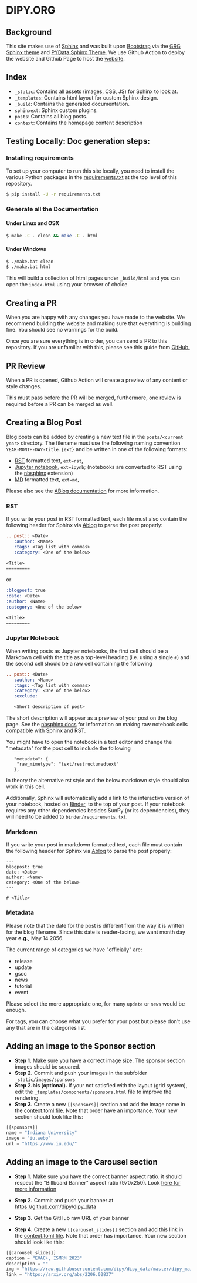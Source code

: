 # DIPY.ORG

## Background

This site makes use of [Sphinx](https://www.sphinx-doc.org/en/stable/) and was built upon [Bootstrap](https://getbootstrap.com) via the [GRG Sphinx theme](https://github.com/GRG-Projects/grg-sphinx-theme) and [PYData Sphinx Theme](https://pydata-sphinx-theme.readthedocs.io/en/latest/).
We use Github Action to deploy the website and Github Page to host the [website](https://dipy.github.io/dipy.org/).
## Index

- `_static`: Contains all assets (images, CSS, JS) for Sphinx to look at.
- `_templates`: Contains html layout for custom Sphinx design.
- `_build`: Contains the generated documentation.
- `sphinxext`: Sphinx custom plugins.
- `posts`: Contains all blog posts.
- `context`: Contains the homepage content description

## Testing Locally: Doc generation steps:

### Installing requirements

To set up your computer to run this site locally, you need to install the various Python packages in the [requirements.txt](requirements.txt) at the top level of this repository.

```bash
$ pip install -U -r requirements.txt
```

### Generate all the Documentation

#### Under Linux and OSX

```bash
$ make -C . clean && make -C . html
```

#### Under Windows

```bash
$ ./make.bat clean
$ ./make.bat html
```

This will build a collection of html pages under `_build/html` and you can open the `index.html` using your browser of choice.

## Creating a PR

When you are happy with any changes you have made to the website.
We recommend building the website and making sure that everything is building fine.
You should see no warnings for the build.

Once you are sure everything is in order, you can send a PR to this repository.
If you are unfamiliar with this, please see this guide from [GitHub.](https://help.github.com/articles/about-pull-requests/)

## PR Review

When a PR is opened, Github Action will create a preview of any content or style changes.

This must pass before the PR will be merged, furthermore, one review is required before a PR can be merged as well.

## Creating a Blog Post

Blog posts can be added by creating a new text file in the `posts/<current year>` directory.
The filename must use the following naming convention `YEAR-MONTH-DAY-title.{ext}` and be written in one of the following formats:

- [RST](https://www.sphinx-doc.org/en/stable/rest.html) formatted text, `ext=rst`,
- [Jupyter notebook](https://jupyter.org/), `ext=ipynb`; (notebooks are converted to RST using the [nbsphinx](https://nbsphinx.readthedocs.io) extension)
- [MD](https://www.markdownguide.org/cheat-sheet/) formatted text, `ext=md`,

Please also see the [ABlog documentation](https://ablog.readthedocs.io/) for more information.

### RST

If you write your post in RST formatted text, each file must also contain the following header for Sphinx via [Ablog](https://github.com/sunpy/ablog) to parse the post properly:

```rst
.. post:: <Date>
   :author: <Name>
   :tags: <Tag list with commas>
   :category: <One of the below>

<Title>
=========

```

or

```rst
:blogpost: true
:date: <Date>
:author: <Name>
:category: <One of the below>

<Title>
=========

```

### Jupyter Notebook

When writing posts as Jupyter notebooks, the first cell should be a Markdown cell with the title as a top-level heading (i.e. using a single `#`) and the second cell should be a raw cell containing the following

```rst
.. post:: <Date>
   :author: <Name>
   :tags: <Tag list with commas>
   :category: <One of the below>
   :exclude:

   <Short description of post>
```

The short description will appear as a preview of your post on the blog page.
See the [nbsphinx docs](https://nbsphinx.readthedocs.io/raw-cells.html) for information on making raw notebook cells compatible with Sphinx and RST.

You might have to open the notebook in a text editor and change the "metadata" for the post cell to include the following

```
   "metadata": {
    "raw_mimetype": "text/restructuredtext"
   },
```

In theory the alternative rst style and the below markdown style should also work in this cell.

Additionally, Sphinx will automatically add a link to the interactive version of your notebook, hosted on [Binder](https://mybinder.org/), to the top of your post.
If your notebook requires any other dependencies besides SunPy (or its dependencies), they will need to be added to `binder/requirements.txt`.

### Markdown

If you write your post in markdown formatted text, each file must contain the following header for Sphinx via [Ablog](https://github.com/sunpy/ablog) to parse the post properly:

```
---
blogpost: true
date: <Date>
author: <Name>
category: <One of the below>
---

# <Title>

```

### Metadata

Please note that the date for the post is different from the way it is written for the blog filename.
Since this date is reader-facing, we want month day year **e.g.,** May 14 2056.

The current range of categories we have "officially" are:

- release
- update
- gsoc
- news
- tutorial
- event

Please select the more appropriate one, for many `update` or `news` would be enough.

For tags, you can choose what you prefer for your post but please don't use any that are in the categories list.

## Adding an image to the Sponsor section

- **Step 1.** Make sure you have a correct image size. The sponsor section images should be squared.
- **Step 2.** Commit and push your images in the subfolder `_static/images/sponsors`
- **Step 2.bis (optional).** If your not satisfied with the layout (grid system), edit the `_templates/components/sponsors.html` file to improve the rendering.
- **Step 3.** Create a new `[[sponsors]]` section and add the image name in the [context.toml file](https://github.com/dipy/dipy.org/blob/15a48e058f76be5e76977e71ee5b108077ba9512/context/context.toml#L1). Note that order have an importance. Your new section should look like this:

```python
[[sponsors]]
name = "Indiana University"
image = "iu.webp"
url = "https://www.iu.edu/"
```


## Adding an image to the Carousel section

- **Step 1.** Make sure you have the correct banner aspect ratio. it should respect the "Billboard Banner" aspect ratio (970x250). Look [here for more information](https://www.match2one.com/blog/standard-banner-sizes/#:~:text=Billboard)

- **Step 2.** Commit and push your banner at https://github.com/dipy/dipy_data
- **Step 3.** Get the GitHub raw URL of your banner
- **Step 4.** Create a new `[[carousel_slides]]` section and add this link in the [context.toml file](https://github.com/dipy/dipy.org/blob/15a48e058f76be5e76977e71ee5b108077ba9512/context/context.toml#L1). Note that order has importance. Your new section should look like this:
```python
[[carousel_slides]]
caption = "EVAC+, ISMRM 2023"
description = ""
img = "https://raw.githubusercontent.com/dipy/dipy_data/master/dipy_main_evac.png"
link = "https://arxiv.org/abs/2206.02837"
```

